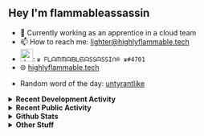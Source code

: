 ## Hey I'm flammableassassin

- 🔭 Currently working as an apprentice in a cloud team  
- 📫 How to reach me: [lighter@highlyflammable.tech](mailto:lighter@highlyflammable.tech?subject=Hello)
- <img src="https://discord.com/assets/2c21aeda16de354ba5334551a883b481.png" alt="drawing" width="25"/>: `♛ ᖴᒪᗩᙏᙏᗩᙖᒪᙓᗩSSᗩSSIᑎ® ♛#4701`
- 🌐 [highlyflammable.tech](https://highlyflammable.tech)

<!--START_SECTION:randomWord-->
- Random word of the day: [untyrantlike](https://www.wordnik.com/words/untyrantlike)
<!--END_SECTION:randomWord-->

<details>
  <summary><b>Recent Development Activity</b></summary>
  
  <!--START_SECTION:waka-->

```txt
YAML         18 hrs 1 min    █████████████▓░░░░░░░░░░░   54.74 %
Python       7 hrs 53 mins   ██████░░░░░░░░░░░░░░░░░░░   23.94 %
JSON         3 hrs 4 mins    ██▒░░░░░░░░░░░░░░░░░░░░░░   09.35 %
Markdown     2 hrs 39 mins   ██░░░░░░░░░░░░░░░░░░░░░░░   08.06 %
Other        51 mins         ▓░░░░░░░░░░░░░░░░░░░░░░░░   02.61 %
```

<!--END_SECTION:waka-->

</details>

<details>
  <summary><b>Recent Public Activity</b></summary>
    <br>

  <!--START_SECTION:activity-->
1. 🔒 Closed issue [#96](https://github.com/flamableassassin/status/issues/96) in [flamableassassin/status](https://github.com/flamableassassin/status)
2. 🗣 Commented on [#96](https://github.com/flamableassassin/status/issues/96#issuecomment-3366920590) in [flamableassassin/status](https://github.com/flamableassassin/status)
3.  Labeled issue [#96](https://github.com/flamableassassin/status/issues/96) in [flamableassassin/status](https://github.com/flamableassassin/status)
4.  Labeled issue [#96](https://github.com/flamableassassin/status/issues/96) in [flamableassassin/status](https://github.com/flamableassassin/status)
5. ❗ Opened issue [#96](https://github.com/flamableassassin/status/issues/96) in [flamableassassin/status](https://github.com/flamableassassin/status)
  <!--END_SECTION:activity-->

</details>

<details>
  <summary><b>Github Stats</b></summary>
    <br>
    <p align="center">
      <img width="48%" src="https://github-readme-stats.vercel.app/api?username=flamableassassin&count_private=true&show_icons=true&theme=radical"/>
      <img width="48%" src="https://github-readme-streak-stats.herokuapp.com?user=flamableassassin&theme=neon-dark"/>
    </p>
  
</details>

<details>
  <summary><b>Other Stuff</b></summary>
  <br>
<a href="https://www.abuseipdb.com/user/67633" title="AbuseIPDB is an IP address blacklist for webmasters and sysadmins to report IP addresses engaging in abusive behavior on their networks">
	<img src="https://www.abuseipdb.com/contributor/67633.svg" alt="AbuseIPDB Contributor Badge" style="width: 264px;background: #fff linear-gradient(rgba(255,255,255,0), rgba(255,255,255,.3) 50%, rgba(0,0,0,.2) 51%, rgba(0,0,0,0));padding: 5px;">
</a>
  
</details>
